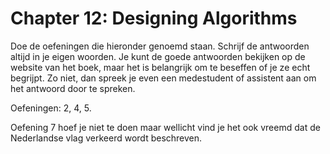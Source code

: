 # Chapter 12: Designing Algorithms

Doe de oefeningen die hieronder genoemd staan. Schrijf de antwoorden altijd in je eigen woorden. Je kunt de goede antwoorden bekijken op de website van het boek, maar het is belangrijk om te beseffen of je ze echt begrijpt. Zo niet, dan spreek je even een medestudent of assistent aan om het antwoord door te spreken.

Oefeningen: 2, 4, 5.

Oefening 7 hoef je niet te doen maar wellicht vind je het ook vreemd dat de Nederlandse vlag verkeerd wordt beschreven.
